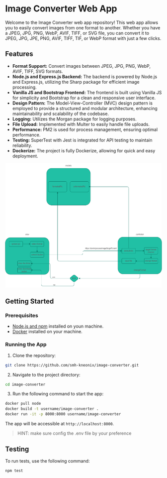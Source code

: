 # Image Converter Web App

Welcome to the Image Converter web app repository! This web app allows you to easily convert images from one format to another. Whether you have a JPEG, JPG, PNG, WebP, AVIF, TIFF, or SVG file, you can convert it to JPEG, JPG, JPE, PNG, AVIF, TIFF, TIF, or WebP format with just a few clicks.

## Features

-   **Format Support:** Convert images between JPEG, JPG, PNG, WebP, AVIF, TIFF, SVG formats.
-   **Node.js and Express.js Backend:** The backend is powered by Node.js and Express.js, utilizing the Sharp package for efficient image processing.
-   **Vanilla JS and Bootstrap Frontend:** The frontend is built using Vanilla JS for simplicity and Bootstrap for a clean and responsive user interface.
- **Design Pattern:** The Model-View-Controller (MVC) design pattern is employed to provide a structured and modular architecture, enhancing maintainability and scalability of the codebase.
-   **Logging:** Utilizes the Morgan package for logging purposes.
-   **File Upload:** Implemented with Multer to easily handle file uploads.
-   **Performance:** PM2 is used for process management, ensuring optimal performance.
-   **Testing:** SuperTest with Jest is integrated for API testing to maintain reliability.
-   **Dockerize:** The project is fully Dockerize, allowing for quick and easy deployment.

<img src="./design.png" width="600" height="400"/>


## Getting Started

### Prerequisites

-   [Node.js and npm](https://docs.npmjs.com/downloading-and-installing-node-js-and-npm) installed on youn machine.
-   [Docker](https://www.docker.com/products/docker-desktop) installed on your machine.

### Running the App

1. Clone the repository:

```bash
git clone https://github.com/smh-kneonix/image-converter.git
```

2. Navigate to the project directory:

```bash
cd image-converter
```

3. Run the following command to start the app:

```bash
docker pull node
docker build -t username/image-converter .
docker run -it -p 8000:8000 username/image-converter
```

The app will be accessible at `http://localhost:8000`.

> HINT: make sure config the .env file by your preference

## Testing

To run tests, use the following command:

```bash
npm test
```

